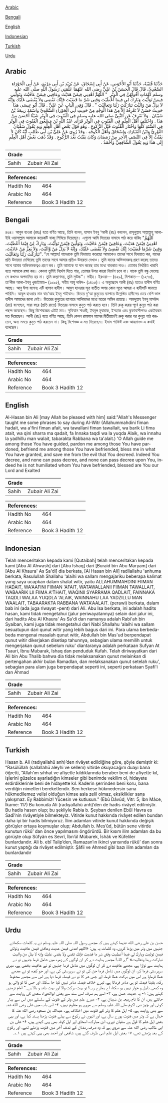 [Arabic](#arabic)

[Bengali](#bengali)

[English](#english)

[Indonesian](#indonesian)

[Turkish](#turkish)

[Urdu](#urdu)

## Arabic


<div dir="rtl" lang="ar" style={{fontSize:'larger',backgroundColor:'#f8f9fa',padding:20}}>
حَدَّثَنَا قُتَيْبَةُ، حَدَّثَنَا أَبُو الأَحْوَصِ، عَنْ أَبِي إِسْحَاقَ، عَنْ بُرَيْدِ بْنِ أَبِي مَرْيَمَ، عَنْ أَبِي الْحَوْرَاءِ السَّعْدِيِّ، قَالَ قَالَ الْحَسَنُ بْنُ عَلِيٍّ رضى الله عَنْهُمَا عَلَّمَنِي رَسُولُ اللَّهِ صلى الله عليه وسلم كَلِمَاتٍ أَقُولُهُنَّ فِي الْوِتْرِ ‏ "‏ اللَّهُمَّ اهْدِنِي فِيمَنْ هَدَيْتَ وَعَافِنِي فِيمَنْ عَافَيْتَ وَتَوَلَّنِي فِيمَنْ تَوَلَّيْتَ وَبَارِكْ لِي فِيمَا أَعْطَيْتَ وَقِنِي شَرَّ مَا قَضَيْتَ فَإِنَّكَ تَقْضِي وَلاَ يُقْضَى عَلَيْكَ وَإِنَّهُ لاَ يَذِلُّ مَنْ وَالَيْتَ تَبَارَكْتَ رَبَّنَا وَتَعَالَيْتَ ‏"‏ ‏.‏ قَالَ وَفِي الْبَابِ عَنْ عَلِيٍّ ‏.‏ قَالَ أَبُو عِيسَى هَذَا حَدِيثٌ حَسَنٌ لاَ نَعْرِفُهُ إِلاَّ مِنْ هَذَا الْوَجْهِ مِنْ حَدِيثِ أَبِي الْحَوْرَاءِ السَّعْدِيِّ وَاسْمُهُ رَبِيعَةُ بْنُ شَيْبَانَ ‏.‏ وَلاَ نَعْرِفُ عَنِ النَّبِيِّ صلى الله عليه وسلم فِي الْقُنُوتِ فِي الْوِتْرِ شَيْئًا أَحْسَنَ مِنْ هَذَا ‏.‏ وَاخْتَلَفَ أَهْلُ الْعِلْمِ فِي الْقُنُوتِ فِي الْوِتْرِ فَرَأَى عَبْدُ اللَّهِ بْنُ مَسْعُودٍ الْقُنُوتَ فِي الْوِتْرِ فِي السَّنَةِ كُلِّهَا وَاخْتَارَ الْقُنُوتَ قَبْلَ الرُّكُوعِ ‏.‏ وَهُوَ قَوْلُ بَعْضِ أَهْلِ الْعِلْمِ وَبِهِ يَقُولُ سُفْيَانُ الثَّوْرِيُّ وَابْنُ الْمُبَارَكِ وَإِسْحَاقُ وَأَهْلُ الْكُوفَةِ ‏.‏ وَقَدْ رُوِيَ عَنْ عَلِيِّ بْنِ أَبِي طَالِبٍ أَنَّهُ كَانَ لاَ يَقْنُتُ إِلاَّ فِي النِّصْفِ الآخِرِ مِنْ رَمَضَانَ وَكَانَ يَقْنُتُ بَعْدَ الرُّكُوعِ ‏.‏ وَقَدْ ذَهَبَ بَعْضُ أَهْلِ الْعِلْمِ إِلَى هَذَا وَبِهِ يَقُولُ الشَّافِعِيُّ وَأَحْمَدُ ‏.‏
</div>
<div style={{backgroundColor:'#f8f9fa',padding:20, marginBottom: 10}}><table> <thead> <tr> <th>Grade</th> <th></th> </tr> </thead> <tbody> <tr><td>Sahih</td><td>Zubair Ali Zai</td></tr></tbody></table><table> <thead> <tr> <th>References:</th> <th></th> </tr> </thead> <tbody><tr><td>Hadith No</td><td>464</td></tr><tr><td>Arabic No</td><td>464</td></tr><tr><td>Reference</td><td>Book 3 Hadith 12</td></tr></tbody></table></div>

## Bengali


<div dir="ltr" lang="bn" style={{fontSize:'larger',backgroundColor:'#f8f9fa',padding:20}}>
৪৬৪। আবুল হাওরা (রহঃ) হতে বর্ণিত আছে, তিনি বলেন, হাসান ইবনু ‘আলী (রাঃ) বললেন, রাসূলুল্লাহ সাল্লাল্লাহু আলাইহি ওয়াসাল্লাম আমাকে কয়েকটি বাক্য শিখিয়ে দিয়েছেন। এগুলো আমি বিতরের নামাযে পাঠ করে থাকিঃ "اَللَّهُمَّ اهْدِنِيْ فِيْمَنْ هَدَيْتَ، وَعَافِنِيْ فِيْمَنْ عَافَيْتَ، وَتَوَلَّنِيْ فِيْمَنْ تَوَلَّيْتَ، وَبَارِكْ لِيْ فِيْمَا أَعْطَيْتَ، وَقِنِيْ شَرَّمَا قْضَيْتَ؛ إِنَّكَ تَقْضِىْ وَلاَ يُقْضَى عَلَيْكَ، وَإنَّهُ لاَ يَذِلُّ مَنْ وَّالَيْتَ، وَلاَ يَعِزُّ مَنْ عَادَيْتَ، تَبَارَكْتَ رَبَّنَا وَتَعَالَيْتَ". “হে আল্লাহ! যাদেরকে তুমি হিদায়াত করেছো আমাকেও তাদের সাথে হিদায়াত কর, যাদের প্রতি উদারতা দেখিয়েছ তুমি তাদের সাথে আমার প্রতিও উদারতা দেখাও। তুমি যাদের অভিভাবকত্ব গ্রহণ করেছ তাদের সাথে আমার অভিভাবকত্বও গ্রহণ কর। তুমি আমাকে যা দান করেছ তার মধ্যে বারকাত দাও। তোমার নির্ধারিত খারাবি হতে আমাকে রক্ষা কর। কেননা তুমিই নির্দেশ দিতে পার, তোমার উপর কারো নির্দেশ চলে না। যাকে তুমি বন্ধু ভেবেছ সে কখনও অপমানিত হয় না। তুমি কল্যাণময়, তুমি সুউচ্চ”। সহীহ। ইরওয়া— (৪২৯), মিশকাত— (১২৭৩), তা’লীক আলা-ইবনু খুজাইমাহ– (১০৯৫), সহীহ আবু দাউদ- (১৪২৫)। এ অনুচ্ছেদে আলী (রাঃ) হতেও হাদীস বর্ণিত আছে। আবু ঈসা বলেনঃ এটি হাসান হাদীস। আবুল হাওরার সূত্র ব্যতীত অপর কোন সূত্রে আমরা এ হাদীসটি জানতে পারিনি। আবুল হাওরার নাম বার'আহ ইবনু শাইবান। বিতরে দু'আ কুনুতের ব্যাপারে উল্লেখিত হাদীসের চেয়ে বেশি ভাল হাদীস আমাদের জানা নেই। বিতরের কুনুতের ব্যাপারে আলিমদের মধ্যে মতের অমিল রয়েছে। আবদুল্লাহ ইবনু মাসউদ (রাঃ) বলেছেন, সারা বছর (প্রতি রাতে) বিতরের নামাযে কুনুত পাঠ করতে হবে। তিনি রুকূ করার পূর্বে কুনূত পাঠ করা পছন্দ করেছেন। কিছু বিশেষজ্ঞের এটাই মত। সুফিয়ান সাওরী, ইবনুল মুবারাক, ইসহাক এবং কুফাবাসীগণও একইরকম মত দিয়েছেন। আলী (রাঃ) হতে বর্ণিত আছে, তিনি কেবল রামাযান মাসের দ্বিতীয়ার্ধেই রুকূ করার পর কুনূত পাঠ করতেন, অন্য সময়ে কুনুত পাঠ করতেন না। কিছু বিশেষজ্ঞ এ মত দিয়েছেন। ইমাম শাফিঈ এবং আহমাদও এ কথাই বলেছেন।
</div>
<div style={{backgroundColor:'#f8f9fa',padding:20, marginBottom: 10}}><table> <thead> <tr> <th>Grade</th> <th></th> </tr> </thead> <tbody> <tr><td>Sahih</td><td>Zubair Ali Zai</td></tr></tbody></table><table> <thead> <tr> <th>References:</th> <th></th> </tr> </thead> <tbody><tr><td>Hadith No</td><td>464</td></tr><tr><td>Arabic No</td><td>464</td></tr><tr><td>Reference</td><td>Book 3 Hadith 12</td></tr></tbody></table></div>

## English


<div dir="ltr" lang="en" style={{fontSize:'larger',backgroundColor:'#f8f9fa',padding:20}}>
Al-Hasan bin Ali [may Allah be pleased with him] said:"Allah's Messenger taught me some phrases to say during Al-Witr (Allahummahdini fiman hadait, wa a'fini fiman afait, wa tawallani fiman tawallait, wa barik Li fima atait, wa qini sharra ma qadait, fa Innaka taqdi wa la yuqda Alaik, wa innahu la yadhillu man walait, tabarakta Rabbana wa ta'alait.) 'O Allah guide me among those You have guided, pardon me among those You have pardoned, befriend me among those You have befriended, bless me in what You have granted, and save me from the evil that You decreed. Indeed You decree, and none can pass decree, and none can pass decree upon You, indeed he is not humiliated whom You have befriended, blessed are You our Lord and Exalted
</div>
<div style={{backgroundColor:'#f8f9fa',padding:20, marginBottom: 10}}><table> <thead> <tr> <th>Grade</th> <th></th> </tr> </thead> <tbody> <tr><td>Sahih</td><td>Zubair Ali Zai</td></tr></tbody></table><table> <thead> <tr> <th>References:</th> <th></th> </tr> </thead> <tbody><tr><td>Hadith No</td><td>464</td></tr><tr><td>Arabic No</td><td>464</td></tr><tr><td>Reference</td><td>Book 3 Hadith 12</td></tr></tbody></table></div>

## Indonesian


<div dir="ltr" lang="id" style={{fontSize:'larger',backgroundColor:'#f8f9fa',padding:20}}>
Telah menceritakan kepada kami [Qutaibah] telah menceritakan kepada kami [Abu Al Ahwash] dari [Abu Ishaq] dari [Buraid bin Abu Maryam] dari [Abu Al Khaura' As Sa'di] dia berkata, [Al Hasan bin Ali] radliallahu 'anhuma berkata, Rasulullah Shallahu 'alaihi wa sallam mengajariku beberapa kalimat yang saya ucapkan dalam shalat witir, yaitu ALLAHUMMAHDINI FIIMAN HADAIT, WA'AAFINI FIIMAN 'AFAIT, WATAWALLANII FIIMAN TAWALLAIT, WABAARIK LII FIIMA A'THAIT, WAQINII SYARRAMA QADLAIT, FAINNAKA TAQDLI WALAA YUQDLA 'ALAIK, WAINNAHU LAA YADZILLU MAN WAALAIT, TABAARAKTA RABBANA WATA'AALAIT. (perawi) berkata, dalam bab ini (ada juga riwayat -pent) dari Ali. Abu Isa berkata, ini adalah hadits hasan, kami tidak mengetahui (jalur periwayatannya) selain dari jalur ini, dari hadits Abu Al Khaura' As Sa'di dan namanya adalah Rabi'ah bin Syaiban, kami juga tidak mengetahui dari Nabi Shallahu 'alaihi wa sallam sesuatupun dari qunut witir yang lebih bagus dari ini. Para ulama berbeda-beda mengenai masalah qunut witir, Abdullah bin Mas'ud berpendapat qunut witir dikerjakan disetiap tahunnya, sebagian ulama memilih untuk mengerjakan qunut sebelum ruku' diantaranya adalah perkataan Sufyan At Tsauri, Ibnu Mubarak, Ishaq dan penduduk Kufah. Telah diriwayatkan dari Ali bin Abu Thalib bahwa dia tidak melaksanakan qunut melainkan di pertengahan akhir bulan Ramadlan, dan melaksanakan qunut setelah ruku', sebagian para ulam juga berpendapat seperti ini, seperti perkataan Syafi'i dan Ahmad
</div>
<div style={{backgroundColor:'#f8f9fa',padding:20, marginBottom: 10}}><table> <thead> <tr> <th>Grade</th> <th></th> </tr> </thead> <tbody> <tr><td>Sahih</td><td>Zubair Ali Zai</td></tr></tbody></table><table> <thead> <tr> <th>References:</th> <th></th> </tr> </thead> <tbody><tr><td>Hadith No</td><td>464</td></tr><tr><td>Arabic No</td><td>464</td></tr><tr><td>Reference</td><td>Book 3 Hadith 12</td></tr></tbody></table></div>

## Turkish


<div dir="ltr" lang="tr" style={{fontSize:'larger',backgroundColor:'#f8f9fa',padding:20}}>
Hasan b. Ali (radıyallahü anh)’den rivâyet edildiğine göre, şöyle demiştir ki: “Rasûlüllah (sallallahü aleyhi ve sellem) vitirde okuyacağım duayı bana öğretti, “Allah’ım sıhhat ve afiyetle kıldıklarında beraber beni de afiyette kıl, işlerini güzelce ayarladığın kimseler gibi benimde vekilim ol, hidayete erdirdiklerinle beni de hidayette kıl. Kaderin şerrinden beni koru, bana verdiğin nimetleri bereketlendir. Sen herkese hükmedersin sana hükmedilemez velisi olduğun kimse asla zelil olmaz, eksiklikler sana yakışmaz. Ey Rabbimiz! Yücesin ve kutlusun.” (Ebû Dâvûd, Vitr: 5; İbn Mâce, İkame: 117) Bu konuda Ali (radıyallahü anh)’den de hadis rivâyet edilmiştir. Bu hadis hasen olup; bu şekliyle Rabia b. Şeyban denilen Ebûl Havra es Sadî’nin rivâyetiyle bilmekteyiz. Vitirde kunut hakkında rivâyet edilen bundan daha iyi bir hadis bilmiyoruz. İlim adamları vitirde kunut hakkında değişik görüşler ortaya koymuşlar olup; Abdullah b. Mes’ûd, bütün sene vitirde kunutun rükû’ dan önce yapılmasını öngörürdü. Bir kısım ilim adamları da bu görüşte olup Sûfyân es Sevrî, İbn’ül Mübarek, İshâk ve Küfeliler bunlardandır. Ali b. ebî Talip’den, Ramazan’ın ikinci yarısında rükû’ dan sonra kunut yaptığı da rivâyet edilmiştir. Şâfii ve Ahmed gibi bazı ilim adamları da bunlardandır
</div>
<div style={{backgroundColor:'#f8f9fa',padding:20, marginBottom: 10}}><table> <thead> <tr> <th>Grade</th> <th></th> </tr> </thead> <tbody> <tr><td>Sahih</td><td>Zubair Ali Zai</td></tr></tbody></table><table> <thead> <tr> <th>References:</th> <th></th> </tr> </thead> <tbody><tr><td>Hadith No</td><td>464</td></tr><tr><td>Arabic No</td><td>464</td></tr><tr><td>Reference</td><td>Book 3 Hadith 12</td></tr></tbody></table></div>

## Urdu


<div dir="rtl" lang="ur" style={{fontSize:'larger',backgroundColor:'#f8f9fa',padding:20}}>
حسن بن علی رضی الله عنہما کہتے ہیں کہ مجھے رسول اللہ صلی اللہ علیہ وسلم نے یہ کلمات سکھائے جنہیں میں وتر میں پڑھا کروں، وہ کلمات یہ ہیں: «اللهم اهدني فيمن هديت وعافني فيمن عافيت وتولني فيمن توليت وبارك لي فيما أعطيت وقني شر ما قضيت فإنك تقضي ولا يقضى عليك وإنه لا يذل من واليت تباركت ربنا وتعاليت» ”اے اللہ! مجھے ہدایت دے کر ان لوگوں کے زمرہ میں شامل فرما جنہیں تو نے ہدایت سے نوازا ہے، مجھے عافیت دے کر ان لوگوں میں شامل فرما جنہیں تو نے عافیت بخشی ہے، میری سرپرستی فرما کر، ان لوگوں میں شامل فرما جن کی تو نے سرپرستی کی ہے، اور جو کچھ تو نے مجھے عطا فرمایا ہے اس میں برکت عطا فرما، اور جس شر کا تو نے فیصلہ فرما دیا ہے اس سے مجھے محفوظ رکھ، یقیناً فیصلہ تو ہی صادر فرماتا ہے، تیرے خلاف فیصلہ صادر نہیں کیا جا سکتا، اور جس کا تو والی ہو وہ کبھی ذلیل و خوار نہیں ہو سکتا، اے ہمارے رب! تو بہت برکت والا اور بہت بلند و بالا ہے۔“ امام ترمذی کہتے ہیں: ۱- یہ حدیث حسن ہے، ۲- اسے ہم صرف اسی سند سے یعنی ابوالحوراء سعدی کی روایت سے جانتے ہیں، ان کا نام ربیعہ بن شیبان ہے، ۳- میرے علم میں وتر کے قنوت کے سلسلے میں اس سے بہتر کوئی اور چیز نبی اکرم صلی اللہ علیہ وسلم سے مروی ہو معلوم نہیں، ۴- اس باب میں علی رضی الله عنہ سے بھی روایت ہے، ۵- اہل علم کا وتر کے قنوت میں اختلاف ہے۔ عبداللہ بن مسعود رضی الله عنہ کا خیال ہے کہ وتر میں قنوت پورے سال ہے، اور انہوں نے رکوع سے پہلے قنوت پڑھنا پسند کیا ہے، اور یہی بعض اہل علم کا قول ہے سفیان ثوری، ابن مبارک، اسحاق اور اہل کوفہ بھی یہی کہتے ہیں، ۶- علی بن ابی طالب رضی الله عنہ سے مروی ہے کہ وہ صرف رمضان کے نصف آخر میں قنوت پڑھتے تھے، اور رکوع کے بعد پڑھتے تھے، ۷- بعض اہل علم اسی طرف گئے ہیں، شافعی اور احمد بھی یہی کہتے ہیں ۱؎۔
</div>
<div style={{backgroundColor:'#f8f9fa',padding:20, marginBottom: 10}}><table> <thead> <tr> <th>Grade</th> <th></th> </tr> </thead> <tbody> <tr><td>Sahih</td><td>Zubair Ali Zai</td></tr></tbody></table><table> <thead> <tr> <th>References:</th> <th></th> </tr> </thead> <tbody><tr><td>Hadith No</td><td>464</td></tr><tr><td>Arabic No</td><td>464</td></tr><tr><td>Reference</td><td>Book 3 Hadith 12</td></tr></tbody></table></div>